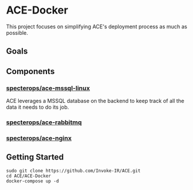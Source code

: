 # ACE-Docker
This project focuses on simplifying ACE's deployment process as much as possible.

## Goals

## Components

### [specterops/ace-mssql-linux](https://hub.docker.com/r/specterops/ace-mssql-linux/)
ACE leverages a MSSQL database on the backend to keep track of all the data it needs to do its job. 

### [specterops/ace-rabbitmq](https://hub.docker.com/r/specterops/ace-rabbitmq/)


### [specterops/ace-nginx](https://hub.docker.com/r/specterops/ace-nginx/)

## Getting Started
```
sudo git clone https://github.com/Invoke-IR/ACE.git
cd ACE/ACE-Docker
docker-compose up -d
```